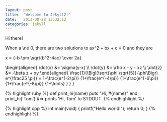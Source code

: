 ```yaml
---
layout: post
title:  "Welcome to Jekyll2!"
date:   2013-08-28 13:32:12
categories: jekyll
---
```


Hi there!

When <m>a \ne 0</m>, there are two solutions to <m>ax^2 + bx + c = 0</m> and they are

<m>x = {-b \pm \sqrt{b^2-4ac} \over 2a}</m>

<m>
\begin{aligned} 
\dot{x} &amp;= \sigma(y-x) \\
\dot{y} &amp;= \rho x - y - xz \\
\dot{z} &amp;= -\beta z + xy
\end{aligned}
</m>


<m>
\frac{1}{\Bigl(\sqrt{\phi \sqrt{5}}-\phi\Bigr) e^{\frac25 \pi}} =
1+\frac{e^{-2\pi}} {1+\frac{e^{-4\pi}} {1+\frac{e^{-6\pi}}
{1+\frac{e^{-8\pi}} {1+\ldots} } } }
</m>

{% highlight ruby %}
def print_hi(name)
  puts "Hi, #{name}"
end
print_hi('Tom')
#=> prints 'Hi, Tom' to STDOUT.
{% endhighlight %}

{% highlight cpp %}
int main(void) {
  printf("Hello world!");
  return 0;
}
{% endhighlight %}

